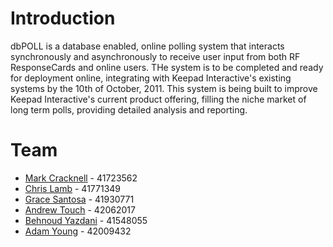 Introduction
============

dbPOLL is a database enabled, online polling system that interacts synchronously and asynchronously to receive user input from both RF ResponseCards and online users. THe system is to be completed and ready for deployment online, integrating with Keepad  Interactive's existing systems by the 10th of October, 2011. This system is being built to improve Keepad Interactive's current product offering, filling the niche market of long term polls, providing detailed analysis and reporting.

Team
====

 * [Mark Cracknell](mailto:racer--01@hotmail.com) - 41723562
 * [Chris Lamb](mailto:chrislamb139@gmail.com) - 41771349
 * [Grace Santosa](mailto:grace.santosa@yahoo.com) - 41930771
 * [Andrew Touch](mailto:andrew.touch@hotmail.com) - 42062017
 * [Behnoud Yazdani](mailto:benodit@gmail.com) - 41548055
 * [Adam Young](mailto:ayoung90@live.com.au) - 42009432